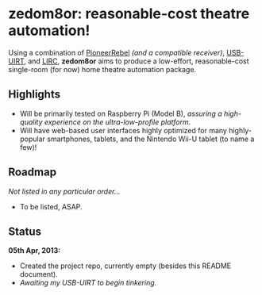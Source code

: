 zedom8or: reasonable-cost theatre automation!
========

Using a combination of [PioneerRebel](https://github.com/QuinnEbert/PioneerRebel "PioneerRebel") *(and a compatible receiver)*, [USB-UIRT](http://www.usbuirt.com "USB-UIRT"), and [LIRC](http://www.lirc.org "LIRC"), **zedom8or** aims to produce a low-effort, reasonable-cost single-room (for now) home theatre automation package.

Highlights
----------

+ Will be primarily tested on Raspberry Pi (Model B), *assuring a high-quality experience on the ultra-low-profile platform*.
+ Will have web-based user interfaces highly optimized for many highly-popular smartphones, tablets, and the Nintendo Wii-U tablet (to name a few)!

Roadmap
-------

*Not listed in any particular order...*

+ To be listed, ASAP.

Status
------

**05th Apr, 2013:**

+ Created the project repo, currently empty (besides this README document).
+ *Awaiting my USB-UIRT to begin tinkering.*
